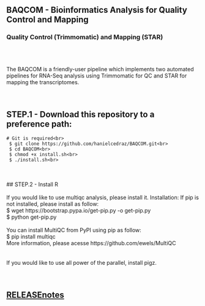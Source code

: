 
## BAQCOM - Bioinformatics Analysis for Quality Control and Mapping <br>
### Quality Control (Trimmomatic) and Mapping (STAR)
<br>
<br>

The BAQCOM is a friendly-user pipeline which implements two automated pipelines for RNA-Seq analysis using Trimmomatic for QC and  STAR for mapping the transcriptomes.
<br>
<br>
<br>
## STEP.1 - Download this repository to a preference path:<br>
	# Git is required<br>
	 $ git clone https://github.com/hanielcedraz/BAQCOM.git<br>
	 $ cd BAQCOM<br>
	 $ chmod +x install.sh<br>
	 $ ./install.sh<br>
<br>
<br>
## STEP.2 - Install R <br>
<br>
If you would like to use multiqc analysis, please install it.
Installation:
        If pip is not installed, please install as follow:<br>
            $ wget https://bootstrap.pypa.io/get-pip.py -o get-pip.py<br>
            $ python get-pip.py<br>
<br>
        You can install MultiQC from PyPI using pip as follow:<br>
            $ pip install multiqc<br>
	More information, please acesse https://github.com/ewels/MultiQC<br>
	<br>
	<br>
	If you would like to use all power of the parallel, install pigz.
	
<br>
<br>
<br>

## <a href="https://github.com/hanielcedraz/BAQCOM/blob/47ef1813f68f6c79f51e59a126024ab5d6ce1b3f/RELEASE_notes.md">RELEASEnotes</a>
